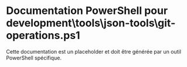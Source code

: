 # Documentation PowerShell pour development\tools\json-tools\git-operations.ps1

Cette documentation est un placeholder et doit être générée par un outil PowerShell spécifique.

